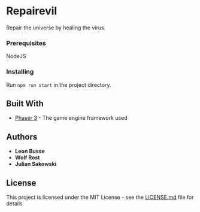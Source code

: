 # Repairevil

Repair the universe by healing the virus.

### Prerequisites

NodeJS

### Installing

Run `npm run start` in the project directory.

## Built With

-   [Phaser 3](https://phaser.io/phaser3) - The game engine framework used

## Authors

-   **Leon Busse**
-   **Wolf Rost**
-   **Julian Sakowski**

## License

This project is licensed under the MIT License - see the [LICENSE.md](LICENSE.md) file for details
